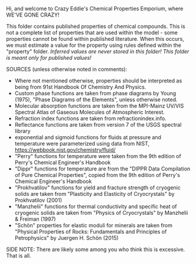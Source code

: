 
Hi, and welcome to Crazy Eddie's Chemical Properties Emporium, where WE'VE GONE CRAZY!

This folder contains published properties of chemical compounds.
This is not a complete list of properties that are used within the model - 
 some properties cannot be found within published literature. When this occurs, 
 we must estimate a value for the property using rules defined within the "property" folder.
*Inferred values are never stored in this folder! This folder is meant only for published values!*

SOURCES (unless otherwise noted in comments):
* Where not mentioned otherwise, properties should be interpreted as being from 91st Handbook Of Chemistry And Physics. 
* Custom phase functions are taken from phase diagrams by Young (1975), "Phase Diagrams of the Elements", unless otherwise noted.
* Molecular absorption functions are taken from the MPI-Mainz UV/VIS Spectral Atlas of Gaseous Molecules of Atmospheric Interest.
* Refraction index functions are taken from refractionindex.info.
* Reflectance functions are taken from version 7 of the USGS spectral library
* exponential and sigmoid functions for fluids at pressure and temperature were parameterized using data from NIST, https://webbook.nist.gov/chemistry/fluid/
* "Perry" functions for temperature were taken from the 9th edition of Perry's Chemical Engineer's Handbook
* "Dippr" functions for temperature are from the "DIPPR Data Compilation of Pure Chemical Properties", copied from the 9th edition of Perry's Chemical Engineer's Handbook
* "Prokhvatilov" functions for yield and fracture strength of cryogenic solids are taken from "Plasticity and Elasticity of Cryocrystals" by Prokhvatilov (2001)
* "Manzhelii" functions for thermal conductivity and specific heat of cryogenic solids are taken from "Physics of Cryocrystals" by Manzhelii & Freiman (1997)
* "Schön" properties for elastic moduli for minerals are taken from "Physical Properties of Rocks: Fundamentals and Principles of Petrophysics" by Juergen H. Schön (2015)

SIDE NOTE:
There are likely some among you who think this is excessive. That is all.

